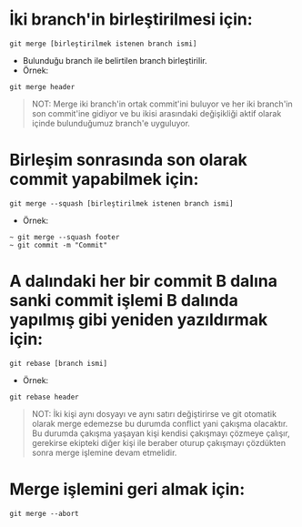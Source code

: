# İki branch'in birleştirilmesi için:

```git
git merge [birleştirilmek istenen branch ismi]
```

- Bulunduğu branch ile belirtilen branch birleştirilir.
- Örnek:

```git
git merge header
```

> NOT: Merge iki branch'in ortak commit'ini buluyor ve her iki branch'in son commit'ine gidiyor ve bu ikisi arasındaki değişikliği aktif olarak içinde bulunduğumuz branch'e uyguluyor.

# Birleşim sonrasında son olarak commit yapabilmek için:

```git
git merge --squash [birleştirilmek istenen branch ismi]
```

- Örnek:

```git
~ git merge --squash footer
~ git commit -m "Commit"
```

# A dalındaki her bir commit B dalına sanki commit işlemi B dalında yapılmış gibi yeniden yazıldırmak için:

```git
git rebase [branch ismi]
```

- Örnek:

```git
git rebase header
```

> NOT: İki kişi aynı dosyayı ve aynı satırı değiştirirse ve git otomatik olarak merge edemezse bu durumda conflict yani çakışma olacaktır. Bu durumda çakışma yaşayan kişi kendisi çakışmayı çözmeye çalışır, gerekirse ekipteki diğer kişi ile beraber oturup çakışmayı çözdükten sonra merge işlemine devam etmelidir.

# Merge işlemini geri almak için:

```git
git merge --abort
```
